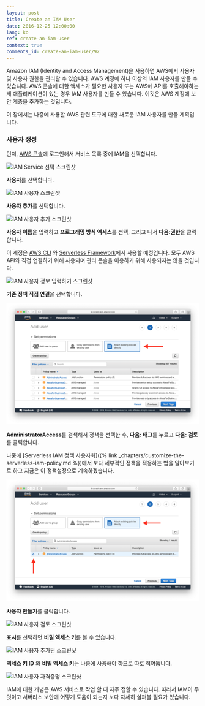 ```yaml
---
layout: post
title: Create an IAM User
date: 2016-12-25 12:00:00
lang: ko
ref: create-an-iam-user
context: true
comments_id: create-an-iam-user/92
---
```


Amazon IAM (Identity and Access Management)을 사용하면 AWS에서 사용자 및 사용자 권한을 관리할 수 있습니다. AWS 계정에 하나 이상의 IAM 사용자를 만들 수 있습니다. AWS 콘솔에 대한 액세스가 필요한 사용자 또는 AWS에 API를 호출해야하는 새 애플리케이션이 있는 경우 IAM 사용자를 만들 수 있습니다. 이것은 AWS 계정에 보안 계층을 추가하는 것입니다.
	
이 장에서는 나중에 사용할 AWS 관련 도구에 대한 새로운 IAM 사용자를 만들 계획입니다.

### 사용자 생성

먼저, [AWS 콘솔](https://console.aws.amazon.com)에 로그인해서 서비스 목록 중에 IAM을 선택합니다.

![IAM Service 선택 스크린샷](/assets/iam-user/select-iam-service.png)

**사용자**를 선택합니다.

![IAM 사용자 스크린샷](/assets/iam-user/select-iam-users.png)

**사용자 추가**를 선택합니다.

![IAM 사용자 추가 스크린샷](/assets/iam-user/add-iam-user.png)

**사용자 이름**을 입력하고 **프로그래밍 방식 액세스**를 선택, 그리고 나서 **다음:권한**을 클릭합니다.

이 계정은 [AWS CLI](https://aws.amazon.com/cli/) 와 [Serverless Framework](https://serverless.com)에서 사용할 예정입니다. 모두 AWS API와 직접 연결하기 위해 사용되며 관리 콘솔을 이용하기 위해 사용되지는 않을 것입니다.

![IAM 사용자 정보 입력하기 스크린샷](/assets/iam-user/fill-in-iam-user-info.png)

**기존 정책 직접 연결**을 선택합니다.

![IAM 사용자 정책 추가하기 스크린샷](/assets/iam-user/add-iam-user-policy.png)


**AdministratorAccess**를 검색해서 정책을 선택한 후, **다음: 태그**를 누르고 **다음: 검토**를 클릭합니다.

나중에 [Serverless IAM 정책 사용자화]({% link _chapters/customize-the-serverless-iam-policy.md %})에서 보다 세부적인 정책을 적용하는 법을 알아보기로 하고 지금은 이 정책설정으로 계속하겠습니다.

![Admin 정책이 추가된 스크린샷](/assets/iam-user/added-admin-policy.png)

**사용자 만들기**를 클릭합니다.

![IAM 사용자 검토 스크린샷](/assets/iam-user/review-iam-user.png)

**표시**를 선택하면 **비밀 액세스 키**를 볼 수 있습니다.

![IAM 사용자 추가된 스크린샷](/assets/iam-user/added-iam-user.png)


**액세스 키 ID** 와 **비밀 액세스 키**는 나중에 사용해야 하므로 따로 적어둡니다.

![IAM 사용자 자격증명 스크린샷](/assets/iam-user/iam-user-credentials.png)

IAM에 대한 개념은 AWS 서비스로 작업 할 때 자주 접할 수 있습니다. 따라서 IAM이 무엇이고 서버리스 보안에 어떻게 도움이 되는지 보다 자세히 살펴볼 필요가 있습니다.

